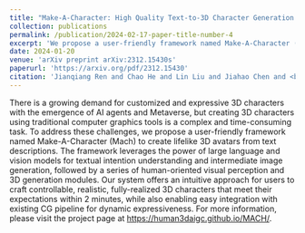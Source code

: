 ```yaml
---
title: "Make-A-Character: High Quality Text-to-3D Character Generation within Minutes"
collection: publications
permalink: /publication/2024-02-17-paper-title-number-4
excerpt: 'We propose a user-friendly framework named Make-A-Character (Mach) to create lifelike 3D avatars from text descriptions.'
date: 2024-01-20
venue: 'arXiv preprint arXiv:2312.15430s'
paperurl: 'https://arxiv.org/pdf/2312.15430'
citation: 'Jianqiang Ren and Chao He and Lin Liu and Jiahao Chen and <b>Yutong Wang</b> and Yafei Song and Jianfang Li and Tangli Xue and Siqi Hu and Tao Chen and Kunkun Zheng and Jianjing Xiang and Liefeng Bo. &quot;Paper Title Number 3.&quot; <i>GitHub Journal of Bugs</i>. 1(3).'
---
```


There is a growing demand for customized and expressive 3D characters with the emergence of AI agents and Metaverse, but creating 3D characters using traditional computer graphics tools is a complex and time-consuming task. To address these challenges, we propose a user-friendly framework named Make-A-Character (Mach) to create lifelike 3D avatars from text descriptions. The framework leverages the power of large language and vision models for textual intention understanding and intermediate image generation, followed by a series of human-oriented visual perception and 3D generation modules. Our system offers an intuitive approach for users to craft controllable, realistic, fully-realized 3D characters that meet their expectations within 2 minutes, while also enabling easy integration with existing CG pipeline for dynamic expressiveness. For more information, please visit the project page at https://human3daigc.github.io/MACH/.
